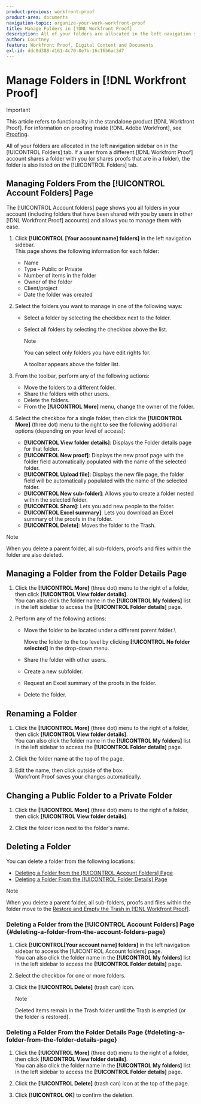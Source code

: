 ```yaml
---
product-previous: workfront-proof
product-area: documents
navigation-topic: organize-your-work-workfront-proof
title: Manage Folders in [!DNL Workfront Proof]
description: All of your folders are allocated in the left navigation sidebar on in the [!UICONTROL Folders] tab. If a user from a different [!DNL Workfront Proof] account shares a folder with you (or shares proofs that are in a folder), the folder is also listed on the [!UICONTROL Folders] tab.
author: Courtney
feature: Workfront Proof, Digital Content and Documents
exl-id: ddc8d388-d161-4c70-8e7b-16c16b6ac3d7
---
```

# Manage Folders in [!DNL Workfront Proof]

>[!IMPORTANT]
>
>This article refers to functionality in the standalone product [!DNL Workfront Proof]. For information on proofing inside [!DNL Adobe Workfront], see [Proofing](../../../review-and-approve-work/proofing/proofing.md).

All of your folders are allocated in the left navigation sidebar on in the [!UICONTROL Folders] tab. If a user from a different [!DNL Workfront Proof] account shares a folder with you (or shares proofs that are in a folder), the folder is also listed on the [!UICONTROL Folders] tab. 

## Managing Folders From the [!UICONTROL Account Folders] Page

The [!UICONTROL Account folders] page shows you all folders in your account (including folders that have been shared with you by users in other [!DNL Workfront Proof] accounts) and allows you to manage them with ease.

1. Click **[!UICONTROL [Your account name] folders]** in the left navigation sidebar.\
   This page shows the following information for each folder:

   * Name
   * Type - Public or Private
   * Number of items in the folder
   * Owner of the folder
   * Client/project
   * Date the folder was created

1. Select the folders you want to manage in one of the following ways:

   * Select a folder by selecting the checkbox next to the folder.
   * Select all folders by selecting the checkbox above the list.

      >[!NOTE]
      >
      >You can select only folders you have edit rights for.

      A toolbar appears above the folder list.

1. From the toolbar, perform any of the following actions:

   * Move the folders to a different folder.
   * Share the folders with other users.
   * Delete the folders.
   * From the **[!UICONTROL More]** menu, change the owner of the folder.

1. Select the checkbox for a single folder, then click the **[!UICONTROL More]** (three dot) menu to the right to see the following additional options (depending on your level of access):

   * **[!UICONTROL View folder details]**: Displays the Folder details page for that folder.
   * **[!UICONTROL New proof]**: Displays the new proof page with the folder field automatically populated with the name of the selected folder.
   * **[!UICONTROL Upload file]**: Displays the new file page, the folder field will be automatically populated with the name of the selected folder.
   * **[!UICONTROL New sub-folder]**: Allows you to create a folder nested within the selected folder.
   * **[!UICONTROL Share]**: Lets you add new people to the folder.
   * **[!UICONTROL Excel summary]**: Lets you download an Excel summary of the proofs in the folder.
   * **[!UICONTROL Delete]**: Moves the folder to the Trash.

>[!NOTE]
>
>When you delete a parent folder, all sub-folders, proofs and files within the folder are also deleted.

## Managing a Folder from the Folder Details Page

1. Click the **[!UICONTROL More]** (three dot) menu to the right of a folder, then click **[!UICONTROL View folder details]**.\
   You can also click the folder name in the **[!UICONTROL My folders]** list in the left sidebar to access the **[!UICONTROL Folder details]** page.

1. Perform any of the following actions:

   * Move the folder to be located under a different parent folder.\

      Move the folder to the top level by clicking **[!UICONTROL No folder selected]** in the drop-down menu.

   * Share the folder with other users.
   * Create a new subfolder.
   * Request an Excel summary of the proofs in the folder.
   * Delete the folder.

## Renaming a Folder

1. Click the **[!UICONTROL More]** (three dot) menu to the right of a folder, then click **[!UICONTROL View folder details]**.\
   You can also click the folder name in the **[!UICONTROL My folders]** list in the left sidebar to access the **[!UICONTROL Folder details]** page.

1. Click the folder name at the top of the page.
1. Edit the name, then click outside of the box.\
   Workfront Proof saves your changes automatically.

## Changing a Public Folder to a Private Folder

1. Click the **[!UICONTROL More]** (three dot) menu to the right of a folder, then click **[!UICONTROL View folder details]**.

1. Click the folder icon next to the folder's name.

## Deleting a Folder

You can delete a folder from the following locations:

* [Deleting a Folder from the [!UICONTROL Account Folders] Page](#deleting-a-folder-from-the-account-folders-page)
* [Deleting a Folder From the [!UICONTROL Folder Details] Page](#deleting-a-folder-from-the-folder-details-page)

>[!NOTE]
>
>When you delete a parent folder, all sub-folders, proofs and files within the folder move to the [Restore and Empty the Trash in [!DNL Workfront Proof]](../../../workfront-proof/wp-work-proofsfiles/manage-your-work/restore-and-empty-trash.md).

### Deleting a Folder from the [!UICONTROL Account Folders] Page {#deleting-a-folder-from-the-account-folders-page}

1. Click **[!UICONTROL[Your account name] folders]** in the left navigation sidebar to access the [!UICONTROL Account folders] page.\
   You can also click the folder name in the **[!UICONTROL My folders]** list in the left sidebar to access the **[!UICONTROL Folder details]** page.

1. Select the checkbox for one or more folders.
1. Click the **[!UICONTROL Delete]** (trash can) icon.

   >[!NOTE]
   >
   >Deleted items remain in the Trash folder until the Trash is emptied (or the folder is restored).

### Deleting a Folder From the Folder Details Page {#deleting-a-folder-from-the-folder-details-page}

1. Click the **[!UICONTROL More]** (three dot) menu to the right of a folder, then click **[!UICONTROL View folder details]**.\
   You can also click the folder name in the **[!UICONTROL My folders]** list in the left sidebar to access the **[!UICONTROL Folder details]** page.

1. Click the **[!UICONTROL Delete]** (trash can) icon at the top of the page.
1. Click **[!UICONTROL OK]** to confirm the deletion.

